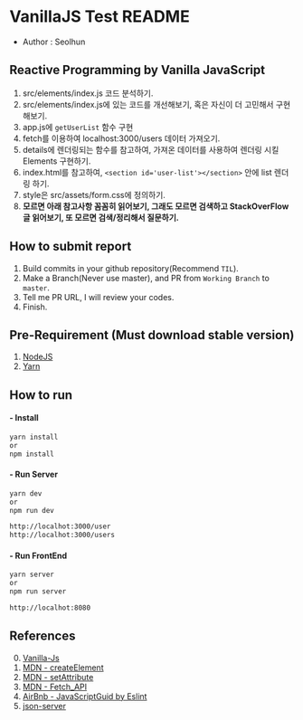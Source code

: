 # VanillaJS Test README
- Author : Seolhun

## Reactive Programming by Vanilla JavaScript
1. src/elements/index.js 코드 분석하기.
2. src/elements/index.js에 있는 코드를 개선해보기, 혹은 자신이 더 고민해서 구현해보기.
3. app.js에 `getUserList` 함수 구현
  1. fetch를 이용하여 localhost:3000/users 데이터 가져오기.
  2. details에 렌더링되는 함수를 참고하여, 가져온 데이터를 사용하여 렌더링 시킬 Elements 구현하기.
  3. index.html를 참고하여, `<section id='user-list'></section>` 안에 list 렌더링 하기.
  4. style은 src/assets/form.css에 정의하기.
4. **모르면 아래 참고사항 꼼꼼히 읽어보기, 그래도 모르면 검색하고 StackOverFlow 글 읽어보기, 또 모르면 검색/정리해서 질문하기.**

## How to submit report
1. Build commits in your github repository(Recommend `TIL`).
2. Make a Branch(Never use master), and PR from `Working Branch` to `master`.
3. Tell me PR URL, I will review your codes.
4. Finish.

## Pre-Requirement (Must download stable version)
1. [NodeJS](https://nodejs.org/ko/download/)
2. [Yarn](https://yarnpkg.com/lang/en/docs/install/#mac-stable)

## How to run
#### - Install
```bash
yarn install
or 
npm install
```

#### - Run Server
```bash
yarn dev
or 
npm run dev

http://localhot:3000/user
http://localhot:3000/users
```

#### - Run FrontEnd
```bash
yarn server 
or 
npm run server

http://localhot:8080
```

## References
0. [Vanilla-Js](http://vanilla-js.com/)
1. [MDN - createElement](https://developer.mozilla.org/ko/docs/Web/API/Document/createElement)
2. [MDN - setAttribute](https://developer.mozilla.org/en-US/docs/Web/API/Element/setAttribute)
3. [MDN - Fetch_API](https://developer.mozilla.org/ko/docs/Web/API/Fetch_API)
4. [AirBnb - JavaScriptGuid by Eslint](https://github.com/airbnb/javascript)
5. [json-server](https://github.com/typicode/json-server)
